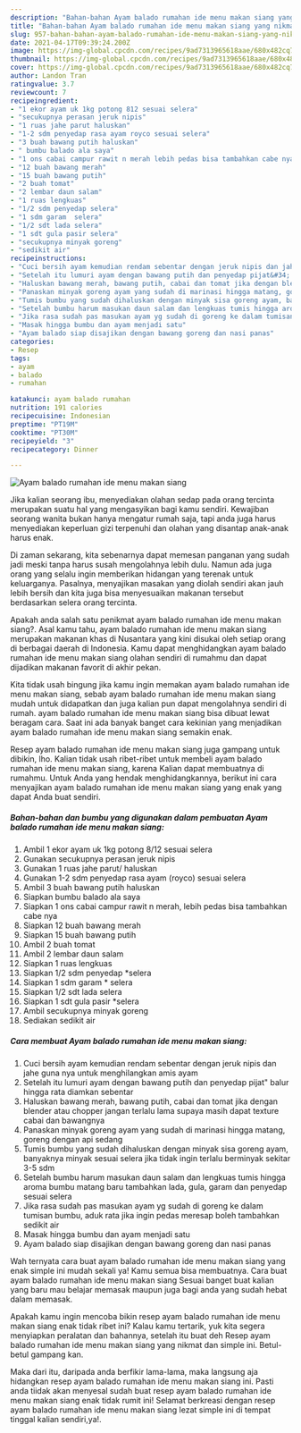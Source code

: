 ```yaml
---
description: "Bahan-bahan Ayam balado rumahan ide menu makan siang yang nikmat dan Mudah Dibuat"
title: "Bahan-bahan Ayam balado rumahan ide menu makan siang yang nikmat dan Mudah Dibuat"
slug: 957-bahan-bahan-ayam-balado-rumahan-ide-menu-makan-siang-yang-nikmat-dan-mudah-dibuat
date: 2021-04-17T09:39:24.200Z
image: https://img-global.cpcdn.com/recipes/9ad7313965618aae/680x482cq70/ayam-balado-rumahan-ide-menu-makan-siang-foto-resep-utama.jpg
thumbnail: https://img-global.cpcdn.com/recipes/9ad7313965618aae/680x482cq70/ayam-balado-rumahan-ide-menu-makan-siang-foto-resep-utama.jpg
cover: https://img-global.cpcdn.com/recipes/9ad7313965618aae/680x482cq70/ayam-balado-rumahan-ide-menu-makan-siang-foto-resep-utama.jpg
author: Landon Tran
ratingvalue: 3.7
reviewcount: 7
recipeingredient:
- "1 ekor ayam uk 1kg potong 812 sesuai selera"
- "secukupnya perasan jeruk nipis"
- "1 ruas jahe parut haluskan"
- "1-2 sdm penyedap rasa ayam royco sesuai selera"
- "3 buah bawang putih haluskan"
- " bumbu balado ala saya"
- "1 ons cabai campur rawit n merah lebih pedas bisa tambahkan cabe nya"
- "12 buah bawang merah"
- "15 buah bawang putih"
- "2 buah tomat"
- "2 lembar daun salam"
- "1 ruas lengkuas"
- "1/2 sdm penyedap selera"
- "1 sdm garam  selera"
- "1/2 sdt lada selera"
- "1 sdt gula pasir selera"
- "secukupnya minyak goreng"
- "sedikit air"
recipeinstructions:
- "Cuci bersih ayam kemudian rendam sebentar dengan jeruk nipis dan jahe guna nya untuk menghilangkan amis ayam"
- "Setelah itu lumuri ayam dengan bawang putih dan penyedap pijat&#34; balur hingga rata diamkan sebentar"
- "Haluskan bawang merah, bawang putih, cabai dan tomat jika dengan blender atau chopper jangan terlalu lama supaya masih dapat texture cabai dan bawangnya"
- "Panaskan minyak goreng ayam yang sudah di marinasi hingga matang, goreng dengan api sedang"
- "Tumis bumbu yang sudah dihaluskan dengan minyak sisa goreng ayam, banyaknya minyak sesuai selera jika tidak ingin terlalu berminyak sekitar 3-5 sdm"
- "Setelah bumbu harum masukan daun salam dan lengkuas tumis hingga aroma bumbu matang baru tambahkan lada, gula, garam dan penyedap sesuai selera"
- "Jika rasa sudah pas masukan ayam yg sudah di goreng ke dalam tumisan bumbu, aduk rata jika ingin pedas meresap boleh tambahkan sedikit air"
- "Masak hingga bumbu dan ayam menjadi satu"
- "Ayam balado siap disajikan dengan bawang goreng dan nasi panas"
categories:
- Resep
tags:
- ayam
- balado
- rumahan

katakunci: ayam balado rumahan 
nutrition: 191 calories
recipecuisine: Indonesian
preptime: "PT19M"
cooktime: "PT30M"
recipeyield: "3"
recipecategory: Dinner

---
```



![Ayam balado rumahan ide menu makan siang](https://img-global.cpcdn.com/recipes/9ad7313965618aae/680x482cq70/ayam-balado-rumahan-ide-menu-makan-siang-foto-resep-utama.jpg)

Jika kalian seorang ibu, menyediakan olahan sedap pada orang tercinta merupakan suatu hal yang mengasyikan bagi kamu sendiri. Kewajiban seorang  wanita bukan hanya mengatur rumah saja, tapi anda juga harus menyediakan keperluan gizi terpenuhi dan olahan yang disantap anak-anak harus enak.

Di zaman  sekarang, kita sebenarnya dapat memesan panganan yang sudah jadi meski tanpa harus susah mengolahnya lebih dulu. Namun ada juga orang yang selalu ingin memberikan hidangan yang terenak untuk keluarganya. Pasalnya, menyajikan masakan yang diolah sendiri akan jauh lebih bersih dan kita juga bisa menyesuaikan makanan tersebut berdasarkan selera orang tercinta. 



Apakah anda salah satu penikmat ayam balado rumahan ide menu makan siang?. Asal kamu tahu, ayam balado rumahan ide menu makan siang merupakan makanan khas di Nusantara yang kini disukai oleh setiap orang di berbagai daerah di Indonesia. Kamu dapat menghidangkan ayam balado rumahan ide menu makan siang olahan sendiri di rumahmu dan dapat dijadikan makanan favorit di akhir pekan.

Kita tidak usah bingung jika kamu ingin memakan ayam balado rumahan ide menu makan siang, sebab ayam balado rumahan ide menu makan siang mudah untuk didapatkan dan juga kalian pun dapat mengolahnya sendiri di rumah. ayam balado rumahan ide menu makan siang bisa dibuat lewat beragam cara. Saat ini ada banyak banget cara kekinian yang menjadikan ayam balado rumahan ide menu makan siang semakin enak.

Resep ayam balado rumahan ide menu makan siang juga gampang untuk dibikin, lho. Kalian tidak usah ribet-ribet untuk membeli ayam balado rumahan ide menu makan siang, karena Kalian dapat membuatnya di rumahmu. Untuk Anda yang hendak menghidangkannya, berikut ini cara menyajikan ayam balado rumahan ide menu makan siang yang enak yang dapat Anda buat sendiri.

<!--inarticleads1-->

##### Bahan-bahan dan bumbu yang digunakan dalam pembuatan Ayam balado rumahan ide menu makan siang:

1. Ambil 1 ekor ayam uk 1kg potong 8/12 sesuai selera
1. Gunakan secukupnya perasan jeruk nipis
1. Gunakan 1 ruas jahe parut/ haluskan
1. Gunakan 1-2 sdm penyedap rasa ayam (royco) sesuai selera
1. Ambil 3 buah bawang putih haluskan
1. Siapkan  bumbu balado ala saya
1. Siapkan 1 ons cabai campur rawit n merah, lebih pedas bisa tambahkan cabe nya
1. Siapkan 12 buah bawang merah
1. Siapkan 15 buah bawang putih
1. Ambil 2 buah tomat
1. Ambil 2 lembar daun salam
1. Siapkan 1 ruas lengkuas
1. Siapkan 1/2 sdm penyedap *selera
1. Siapkan 1 sdm garam * selera
1. Siapkan 1/2 sdt lada selera
1. Siapkan 1 sdt gula pasir *selera
1. Ambil secukupnya minyak goreng
1. Sediakan sedikit air




<!--inarticleads2-->

##### Cara membuat Ayam balado rumahan ide menu makan siang:

1. Cuci bersih ayam kemudian rendam sebentar dengan jeruk nipis dan jahe guna nya untuk menghilangkan amis ayam
1. Setelah itu lumuri ayam dengan bawang putih dan penyedap pijat&#34; balur hingga rata diamkan sebentar
1. Haluskan bawang merah, bawang putih, cabai dan tomat jika dengan blender atau chopper jangan terlalu lama supaya masih dapat texture cabai dan bawangnya
1. Panaskan minyak goreng ayam yang sudah di marinasi hingga matang, goreng dengan api sedang
1. Tumis bumbu yang sudah dihaluskan dengan minyak sisa goreng ayam, banyaknya minyak sesuai selera jika tidak ingin terlalu berminyak sekitar 3-5 sdm
1. Setelah bumbu harum masukan daun salam dan lengkuas tumis hingga aroma bumbu matang baru tambahkan lada, gula, garam dan penyedap sesuai selera
1. Jika rasa sudah pas masukan ayam yg sudah di goreng ke dalam tumisan bumbu, aduk rata jika ingin pedas meresap boleh tambahkan sedikit air
1. Masak hingga bumbu dan ayam menjadi satu
1. Ayam balado siap disajikan dengan bawang goreng dan nasi panas




Wah ternyata cara buat ayam balado rumahan ide menu makan siang yang enak simple ini mudah sekali ya! Kamu semua bisa membuatnya. Cara buat ayam balado rumahan ide menu makan siang Sesuai banget buat kalian yang baru mau belajar memasak maupun juga bagi anda yang sudah hebat dalam memasak.

Apakah kamu ingin mencoba bikin resep ayam balado rumahan ide menu makan siang enak tidak ribet ini? Kalau kamu tertarik, yuk kita segera menyiapkan peralatan dan bahannya, setelah itu buat deh Resep ayam balado rumahan ide menu makan siang yang nikmat dan simple ini. Betul-betul gampang kan. 

Maka dari itu, daripada anda berfikir lama-lama, maka langsung aja hidangkan resep ayam balado rumahan ide menu makan siang ini. Pasti anda tiidak akan menyesal sudah buat resep ayam balado rumahan ide menu makan siang enak tidak rumit ini! Selamat berkreasi dengan resep ayam balado rumahan ide menu makan siang lezat simple ini di tempat tinggal kalian sendiri,ya!.

